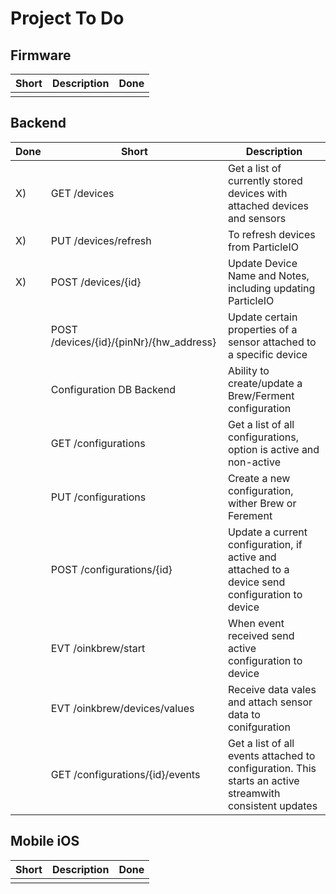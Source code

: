 # Project To Do

## Firmware

| Short | Description | Done |
| ----- | ----------- | ---- |
|       |             |      |

## Backend

| Done | Short                                   | Description                                                                                             |
| ---- | --------------------------------------- | ------------------------------------------------------------------------------------------------------- |
| X)   | GET /devices                            | Get a list of currently stored devices with attached devices and sensors                                |
| X)   | PUT /devices/refresh                    | To refresh devices from ParticleIO                                                                      |
| X)   | POST /devices/{id}                      | Update Device Name and Notes, including updating ParticleIO                                             |
|      | POST /devices/{id}/{pinNr}/{hw_address} | Update certain properties of a sensor attached to a specific device                                     |
|      | Configuration DB Backend                | Ability to create/update a Brew/Ferment configuration                                                   |
|      | GET /configurations                     | Get a list of all configurations, option is active and non-active                                       |
|      | PUT /configurations                     | Create a new configuration, wither Brew or Ferement                                                     |
|      | POST /configurations/{id}               | Update a current configuration, if active and attached to a device send configuration to device         |
|      | EVT /oinkbrew/start                     | When event received send active configuration to device                                                 |
|      | EVT /oinkbrew/devices/values            | Receive data vales and attach sensor data to conifguration                                              |
|      | GET /configurations/{id}/events         | Get a list of all events attached to configuration. This starts an active streamwith consistent updates |

## Mobile iOS

| Short | Description | Done |
| ----- | ----------- | ---- |
|       |             |      |
